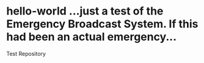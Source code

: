 # hello-world ...just a test of the Emergency Broadcast System. If this had been an actual emergency... 
Test Repository
